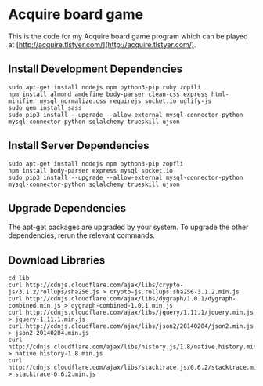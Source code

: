 # Acquire board game

This is the code for my Acquire board game program which can be played at [http://acquire.tlstyer.com/](http://acquire.tlstyer.com/).

## Install Development Dependencies

    sudo apt-get install nodejs npm python3-pip ruby zopfli
    npm install almond amdefine body-parser clean-css express html-minifier mysql normalize.css requirejs socket.io uglify-js
    sudo gem install sass
    sudo pip3 install --upgrade --allow-external mysql-connector-python mysql-connector-python sqlalchemy trueskill ujson

## Install Server Dependencies

    sudo apt-get install nodejs npm python3-pip zopfli
    npm install body-parser express mysql socket.io
    sudo pip3 install --upgrade --allow-external mysql-connector-python mysql-connector-python sqlalchemy trueskill ujson

## Upgrade Dependencies

The apt-get packages are upgraded by your system. To upgrade the other dependencies, rerun the relevant commands.

## Download Libraries

    cd lib
    curl http://cdnjs.cloudflare.com/ajax/libs/crypto-js/3.1.2/rollups/sha256.js > crypto-js.rollups.sha256-3.1.2.min.js
    curl http://cdnjs.cloudflare.com/ajax/libs/dygraph/1.0.1/dygraph-combined.min.js > dygraph-combined-1.0.1.min.js
    curl http://cdnjs.cloudflare.com/ajax/libs/jquery/1.11.1/jquery.min.js > jquery-1.11.1.min.js
    curl http://cdnjs.cloudflare.com/ajax/libs/json2/20140204/json2.min.js > json2-20140204.min.js
    curl http://cdnjs.cloudflare.com/ajax/libs/history.js/1.8/native.history.min.js > native.history-1.8.min.js
    curl http://cdnjs.cloudflare.com/ajax/libs/stacktrace.js/0.6.2/stacktrace.min.js > stacktrace-0.6.2.min.js
